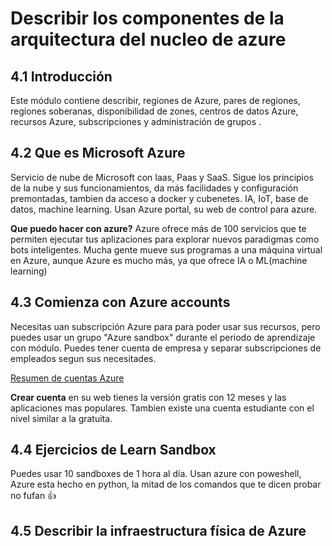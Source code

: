 # Describir los componentes de la arquitectura del nucleo de azure

## 4.1 Introducción

Este módulo contiene describir, regiones de Azure, pares de regiones, regiones soberanas, disponibilidad de zones, centros de datos Azure, recursos Azure, subscripciones y administración de grupos .

## 4.2 Que es Microsoft Azure

Servicio de nube de Microsoft con Iaas, Paas y SaaS. Sigue los principios de la nube y sus funcionamientos, da más facilidades y configuración premontadas, tambien da acceso a docker y cubenetes. IA, IoT, base de datos, machine learning. Usan Azure portal, su web de control para azure.

**Que puedo hacer con azure?** Azure ofrece más de 100 servicios que te permiten ejecutar tus aplizaciones para explorar nuevos paradigmas como bots inteligentes. Mucha gente mueve sus programas a una máquina virtual en Azure, aunque Azure es mucho más, ya que ofrece IA o ML(machine learning)

## 4.3 Comienza con Azure accounts

Necesitas uan subscripción Azure para para poder usar sus recursos, pero puedes usar un grupo "Azure sandbox" durante el periodo de aprendizaje con módulo. Puedes tener cuenta de empresa y separar subscripciones de empleados segun sus necesitades.

[Resumen de cuentas Azure](https://learn.microsoft.com/en-us/training/wwl-azure/describe-core-architectural-components-of-azure/media/account-scope-levels-9ceb3abd.png)

**Crear cuenta** en su web tienes la versión gratis con 12 meses y las aplicaciones mas populares. Tambien existe una cuenta estudiante con el nivel similar a la gratuita. 

## 4.4 Ejercicios de Learn Sandbox

Puedes usar 10 sandboxes de 1 hora al día. Usan azure con poweshell, Azure esta hecho en python, la mitad de los comandos que te dicen probar no fufan 👍

## 4.5 Describir la infraestructura física de Azure




